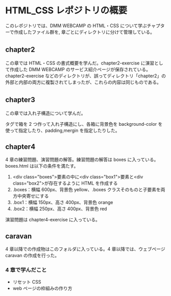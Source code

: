 # HTML_CSS レポジトリの概要　

このレポジトリでは、DMM WEBCAMP の HTML・CSS について学ぶチャプターで作成したファイル群を,
章ごとにディレクトリに分けて管理している。

## chapter2 　　

この章では HTML・CSS の書式概要を学んだ。chapter2-exercise に演習として作成した DMM WEBCAMP のサービス紹介ページが保存されている。
chapter2-exercise などのディレクトリが、誤ってディレクトリ「chapter2」の外部と内部の両方に複製されてしまったが、これらの内容は同じものである。

## chapter3 　　

この章では入れ子構造について学んだ。<div>タグで箱を 2 つ作って入れ子構造にし、各箱に背景色を background-color を使って指定したり、padding,mergin を指定したりした。

## chapter4

4 章の練習問題、演習問題の解答。練習問題の解答は boxes に入っている。boxes.html は以下の条件を満たす。

1. \<div class="boxes">要素の中に\<div class="box1">要素と\<div class="box2">が存在するように HTML を作成する
2. .boxes：横幅 600px、背景色 yellow、.boxes クラスそのものと子要素を両方中央寄せにする
3. .box1：横幅 150px、高さ 400px、背景色 orange
4. .box2：横幅 250px、高さ 400px、背景色 red

演習問題は chapter4-exercise に入っている。

## caravan

4 章以降での作成物はこのフォルダに入っている。4 章以降では、ウェブページ caravan の作成を行った。

### 4 章で学んだこと

- リセット CSS
- web ページの枠組みの作り方
